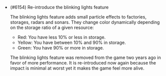 - (#6154) Re-introduce the blinking lights feature

    The blinking lights feature adds small particle effects to factories, storages, radars and sonars. They change color dynamically depending on the storage ratio of a given resource:

    - Red: You have less 10% or less in storage.
    - Yellow: You have between 10% and 90% in storage.
    - Green: You have 90% or more in storage.

    The blinking lights feature was removed from the game two years ago in favor of more performance. It is re-introduced now again because the impact is minimal at worst yet it makes the game feel more alive.
